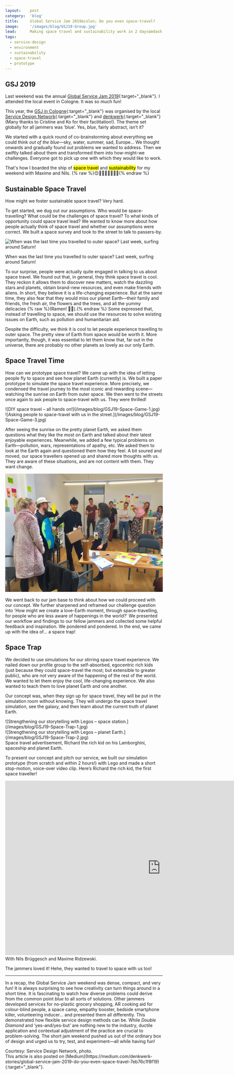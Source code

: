 ```yaml
---
layout:    post
category:  'blog'
title:     Global Service Jam 2019&colon; Do you even space-travel?
image:     '/images/blog/GSJ19-Group.jpg'
lead:      Making space travel and sustainability work in 2 days&mdash;&mdash;the magic of Service Design jam!
tags:
  - service-design
  - environment
  - sustainability
  - space-travel
  - prototype
---
```


## GSJ 2019
Last weekend was the annual [Global Service Jam 2019](http://globaljams.org/jam/globalservicejam){:target="_blank"}. I attended the local event in Cologne. It was so much fun!

This year, the [GSJ in Cologne](https://www.service-design-network.org/events/cologne-service-jam-2019){:target="_blank"} was organised by the local [Service Design Network](https://www.service-design-network.org){:target="_blank"} and [denkwerk](https://www.denkwerk.com){:target="_blank"} (Many thanks to Cristine and Ko for their facilitation!). The theme set globally for all jammers was ‘blue’. Yes, *blue*, fairly abstract, isn’t it?

We started with a quick round of co-brainstorming about everything we could think *out of the blue*—sky, water, summer, sad, Europe… We thought onwards and gradually found out problems we wanted to address. Then we swiftly talked about them and transformed them into how-might-we challenges. Everyone got to pick up one with which they would like to work.

That's how I boarded the ship of <mark>space travel</mark> and <mark>sustainability</mark> for my weekend with Maxime and Nils. {% raw %}<span style="display: inline-block">😊🧔🏼👱🏻‍♀️🚀✨</span>{% endraw %}

## Sustainable Space Travel
How might we foster sustainable space travel? Very hard.

To get started, we dug out our assumptions. Who would be space-travelling? What could be the challenges of space travel? To what kinds of opportunity could space travel lead? We wanted to know more about how people actually think of space travel and whether our assumptions were correct. We built a space survey and took to the street to talk to passers-by.

![When was the last time you travelled to outer space? Last week, surfing around Saturn!](/images/blog/GSJ19-Space-Survey.jpg)
<div class="extras cap" markdown="1">
When was the last time you travelled to outer space? Last week, surfing around Saturn!
</div>

To our surprise, people were actually quite engaged in talking to us about space travel. We found out that, in general, they think space travel is cool. They reckon it allows them to discover new matters, watch the dazzling stars and planets, obtain brand-new resources, and even make friends with aliens. In short, they believe it is a life-changing experience. But at the same time, they also fear that they would miss our planet Earth—their family and friends, the fresh air, the flowers and the trees, and all the yummy delicacies {% raw %}<span style="display: inline-block">(Ramen! 🍜🍥).</span>{% endraw %} Some expressed that, instead of travelling to space, we should use the resources to solve existing issues on Earth, such as pollution and humanitarian aid.

Despite the difficulty, we think it is cool to let people experience travelling to outer space. The pretty view of Earth from space would be worth it. More importantly, though, it was essential to let them know that, far out in the universe, there are probably no other planets as lovely as our only Earth.

## Space Travel Time

How can we prototype space travel? We came up with the idea of letting people fly to space and see how planet Earth (currently) is. We built a paper prototype to simulate the space travel experience. More precisely, we condensed the travel journey to the most iconic and rewarding scene—watching the sunrise on Earth from outer space. We then went to the streets once again to ask people to space-travel with us. They were thrilled!

<div class="o-grid" markdown="1">
<div class="o-grid__col o-grid__col--2-4-m multi-pic" markdown="1">
![DIY space travel – all hands on!](/images/blog/GSJ19-Space-Game-1.jpg)
</div>
<div class="o-grid__col o-grid__col--2-4-m multi-pic" markdown="1">
![Asking people to space-travel with us in the street.](/images/blog/GSJ19-Space-Game-3.jpg)
</div>
</div>

After seeing the sunrise on the pretty planet Earth, we asked them questions what they like the most on Earth and talked about their latest enjoyable experiences. Meanwhile, we added a few typical problems on Earth—pollution, wars, representations of apathy, etc. We asked them to look at the Earth again and questioned them how they feel. A bit soured and moved, our space travellers opened up and shared more thoughts with us. They are aware of these situations, and are not content with them. They want change.

![Collecting feedback from all the co-jammers.](/images/blog/GSJ19-Feedback.jpg)

We went back to our jam base to think about how we could proceed with our concept. We further sharpened and reframed our challenge question into 'How might we create a love-Earth moment, through space-travelling, for people who are less aware of happenings in the world?' We presented our workflow and findings to our fellow jammers and collected some helpful feedback and inspiration. We pondered and pondered. In the end, we came up with the idea of… a space trap!

## Space Trap
We decided to use simulations for our stirring space travel experience. We nailed down our profile group to the self-absorbed, egocentric rich kids (just because they could space-travel the most; but extensible to greater public), who are not very aware of the happening of the rest of the world. We wanted to let them enjoy the cool, life-changing experience. We also wanted to teach them to love planet Earth and one another.

Our concept was, when they sign up for space travel, they will be put in the simulation room without knowing. They will undergo the space travel simulation, see the galaxy, and then learn about the current truth of planet Earth.

<div class="o-grid" markdown="1">
<div class="o-grid__col o-grid__col--2-4-m multi-pic" markdown="1">
![Strengthening our storytelling with Legos – space station.](/images/blog/GSJ19-Space-Trap-1.jpg)
</div>
<div class="o-grid__col o-grid__col--2-4-m multi-pic" markdown="1">
![Strengthening our storytelling with Legos – planet Earth.](/images/blog/GSJ19-Space-Trap-2.jpg)
</div>
</div>
<div class="extras cap" markdown="1">
Space travel advertisement, Richard the rich kid on his Lamborghini, spaceship and planet Earth.
</div>

To present our concept and pitch our service, we built our simulation prototype (from scratch and within 2 hours!) with Lego and made a short stop-motion, voice-over video clip. Here’s Richard the rich kid, the first space traveller!

<!---
![with Nils Brüggesch and Maxime Ridzewski](/videos/blog/Space-Trap-Final.mov)
[On Vimeo](https://vimeo.com/327940314)
<video width="992" controls autoplay>
<source src="http://www.pipipi.de/fileadmin/dam/awards/tintoretto2go/tintoretto2go_master_mp4_en_klein_2.mp4" type="video/mp4">
</video>
--->

<div class="e-iframe" markdown="1">
<iframe src="https://player.vimeo.com/video/327940314" width="992" height="558" frameborder="0" allow="autoplay; fullscreen" allowfullscreen></iframe>
</div>
<div class="extras u-text-center wide" markdown="1">
With Nils Brüggesch and Maxime Ridzewski.
</div>

The jammers loved it! Hehe, they wanted to travel to space with us too!

-------

In a recap, the Global Service Jam weekend was dense, compact, and very fun! It is always surprising to see how creativity can turn things around in a short time. It is fascinating to watch how diverse problems could derive from the common point *blue* to all sorts of solutions. Other jammers developed services for no-plastic grocery shopping, AR cooking aid for colour-blind people, a space camp, empathy booster, bedside smartphone killer, volunteering inducer… and presented them all differently. This demonstrated how flexible service design methods can be. While <i>Double Diamond</i> and ‘yes-and/yes-but’ are nothing new to the industry, ductile application and contextual adjustment of the practice are crucial to problem-solving. The short jam weekend pushed us out of the ordinary box of design and urged us to try, test, and experiment—all while having fun!

<div class="extras" markdown="1">
Courtesy: Service Design Network, photo.

<div class="extras" markdown="1">
This article is also posted on [Medium](https://medium.com/denkwerk-stories/global-service-jam-2019-do-you-even-space-travel-7eb76c1f8f19){:target="_blank"}.
</div>
</div>